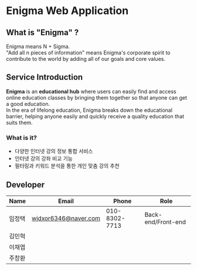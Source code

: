 # Enigma Web Application

## What is "Enigma" ?
Enigma means N + Sigma.     
"Add all n pieces of information" means Enigma's corporate spirit to contribute to the world by adding all of our goals and core values.    

## Service Introduction
__Enigma__ is an __educational hub__ where users can easily find and access online education classes by bringing them together so that anyone can get a good education.    
In the era of lifelong education, Enigma breaks down the educational barrier, helping anyone easily and quickly receive a quality education that suits them. 

### What is it?
+ 다양한 인터넷 강의 정보 통합 서비스
+ 인터넷 강의 강좌 비교 기능
+ 필터링과 키워드 분석을 통한 개인 맞춤 강의 추천


## Developer

|Name|Email|Phone|Role|
|----|-----|-----|----|
|임정택|wjdxor6346@naver.com|010-8302-7713|Back-end/Front-end|
|김민혁|                   |                   |
|이채엽|                    |                    |
|주창환|                    |                    |
